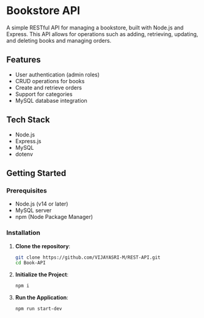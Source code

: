 # Bookstore API

A simple RESTful API for managing a bookstore, built with Node.js and Express. This API allows for operations such as adding, retrieving, updating, and deleting books and managing orders.

## Features

- User authentication (admin roles)
- CRUD operations for books
- Create and retrieve orders
- Support for categories
- MySQL database integration

## Tech Stack

- Node.js
- Express.js
- MySQL
- dotenv

## Getting Started

### Prerequisites

- Node.js (v14 or later)
- MySQL server
- npm (Node Package Manager)

### Installation

1. **Clone the repository**:

   ```bash
   git clone https://github.com/VIJAYASRI-M/REST-API.git
   cd Book-API
2. **Initialize the Project**:
   ```bash
   npm i
2. **Run the Application**:
   ```bash
   npm run start-dev
